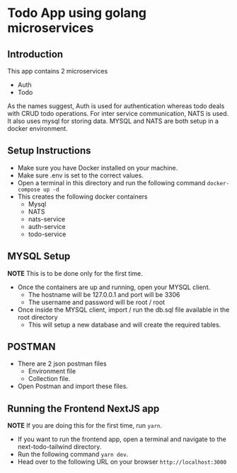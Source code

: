 # Todo App using golang microservices

## Introduction

This app contains 2 microservices 
 - Auth
 - Todo

As the names suggest, Auth is used for authentication whereas todo deals with CRUD todo operations.
For inter service communication, NATS is used. It also uses mysql for storing data.
MYSQL and NATS are both setup in a docker environment.

## Setup Instructions

 - Make sure you have Docker installed on your machine.
 - Make sure .env is set to the correct values.
 - Open a terminal in this directory and run the following command `docker-compose up -d`
 - This creates the following docker containers
   - Mysql
   - NATS
   - nats-service
   - auth-service
   - todo-service
 
 ## MYSQL Setup
 **NOTE**
 This is to be done only for the first time.

 - Once the containers are up and running, open your MYSQL client.
   - The hostname will be 127.0.0.1 and port will be 3306
   - The username and password will be root / root
 - Once inside the MYSQL client, import / run the db.sql file available in the root directory
   - This will setup a new database and will create the required tables.


## POSTMAN
 - There are 2 json postman files
   - Environment file
   - Collection file.
 - Open Postman and import these files.
 
## Running the Frontend NextJS app
**NOTE**
If you are doing this for the first time, run `yarn`.

 - If you want to run the frontend app, open a terminal and navigate to the next-todo-tailwind directory.
 - Run the following command `yarn dev`.
 - Head over to the following URL on your browser `http://localhost:3000`